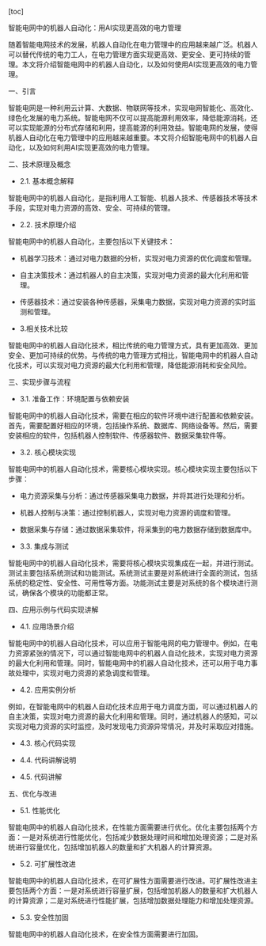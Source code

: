 
[toc]                    
                
                
智能电网中的机器人自动化：用AI实现更高效的电力管理

随着智能电网技术的发展，机器人自动化在电力管理中的应用越来越广泛。机器人可以替代传统的电力工人，在电力管理方面实现更高效、更安全、更可持续的管理。本文将介绍智能电网中的机器人自动化，以及如何使用AI实现更高效的电力管理。

一、引言

智能电网是一种利用云计算、大数据、物联网等技术，实现电网智能化、高效化、绿色化发展的电力系统。智能电网不仅可以提高能源利用效率，降低能源消耗，还可以实现能源的分布式存储和利用，提高能源的利用效益。智能电网的发展，使得机器人自动化在电力管理中的应用越来越重要。本文将介绍智能电网中的机器人自动化，以及如何利用AI实现更高效的电力管理。

二、技术原理及概念

- 2.1. 基本概念解释

智能电网中的机器人自动化，是指利用人工智能、机器人技术、传感器技术等技术手段，实现对电力资源的高效、安全、可持续的管理。

- 2.2. 技术原理介绍

智能电网中的机器人自动化，主要包括以下关键技术：

- 机器学习技术：通过对电力数据的分析，实现对电力资源的优化调度和管理。
- 自主决策技术：通过机器人的自主决策，实现对电力资源的最大化利用和管理。
- 传感器技术：通过安装各种传感器，采集电力数据，实现对电力资源的实时监测和管理。

- 3.相关技术比较

智能电网中的机器人自动化技术，相比传统的电力管理方式，具有更加高效、更加安全、更加可持续的优势。与传统的电力管理方式相比，智能电网中的机器人自动化技术，可以实现对电力资源的最大化利用和管理，降低能源消耗和安全风险。

三、实现步骤与流程

- 3.1. 准备工作：环境配置与依赖安装

智能电网中的机器人自动化技术，需要在相应的软件环境中进行配置和依赖安装。首先，需要配置好相应的环境，包括操作系统、数据库、网络设备等。然后，需要安装相应的软件，包括机器人控制软件、传感器软件、数据采集软件等。

- 3.2. 核心模块实现

智能电网中的机器人自动化技术，需要核心模块实现。核心模块实现主要包括以下步骤：

- 电力资源采集与分析：通过传感器采集电力数据，并将其进行处理和分析。
- 机器人控制与决策：通过控制机器人，实现对电力资源的调度和管理。
- 数据采集与存储：通过数据采集软件，将采集到的电力数据存储到数据库中。

- 3.3. 集成与测试

智能电网中的机器人自动化技术，需要将核心模块实现集成在一起，并进行测试。测试主要包括系统测试和功能测试。系统测试主要是对系统进行全面的测试，包括系统的稳定性、安全性、可用性等方面。功能测试主要是对系统的各个模块进行测试，确保各个模块的功能都正常。

四、应用示例与代码实现讲解

- 4.1. 应用场景介绍

智能电网中的机器人自动化技术，可以应用于智能电网的电力管理中。例如，在电力资源紧张的情况下，可以通过智能电网中的机器人自动化技术，实现对电力资源的最大化利用和管理。同时，智能电网中的机器人自动化技术，还可以用于电力事故处理中，实现对电力资源的紧急调度和管理。

- 4.2. 应用实例分析

例如，在智能电网中的机器人自动化技术应用于电力调度方面，可以通过机器人的自主决策，实现对电力资源的最大化利用和管理。同时，通过机器人的感知，可以实现对电力资源的实时监控，及时发现电力资源异常情况，并及时采取应对措施。

- 4.3. 核心代码实现

- 4.4. 代码讲解说明

- 4.5. 代码讲解



五、优化与改进

- 5.1. 性能优化

智能电网中的机器人自动化技术，在性能方面需要进行优化。优化主要包括两个方面：一是对系统进行性能优化，包括减少数据处理时间和增加处理资源；二是对系统进行容量优化，包括增加机器人的数量和扩大机器人的计算资源。

- 5.2. 可扩展性改进

智能电网中的机器人自动化技术，在可扩展性方面需要进行改进。可扩展性改进主要包括两个方面：一是对系统进行容量扩展，包括增加机器人的数量和扩大机器人的计算资源；二是对系统进行性能扩展，包括增加数据处理能力和增加处理资源。

- 5.3. 安全性加固

智能电网中的机器人自动化技术，在安全性方面需要进行加固。

